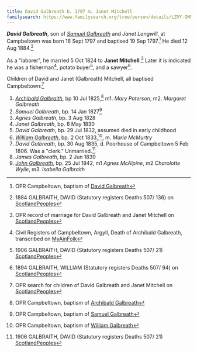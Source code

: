 ```yaml
---
title: David Galbreath b. 1797 m. Janet Mitchell
familysearch: https://www.familysearch.org/tree/person/details/LZVY-GWN
---
```

***David Galbreath***, son of *[Samuel Galbreath](galbreath-samuel-1765.md)* and *Janet Langwill*, at Campbeltown was born 16 Sept 1797 and baptised 19 Sep 1797.[^birth] He died 12 Aug 1884.[^death]

As a "laborer", he married 5 Oct 1824 to **Janet Mitchell**.[^marriage]  Later it is indicated he was a fisherman[^archibald-death], potato buyer[^david2-death], and a sawyer[^william-death].

Children of David and Janet (Galbreath) Mitchell, all baptised Campbeltown:[^children]

1. *[Archibald Galbraith](galbraith-archibald-1825.md)*, bp 10 Jul 1825,[^birth-archibald] m1. *Mary Paterson*, m2. *Margaret Galbreath*
2. *Samuel Galbreath*, bp. 14 Jan 1827[^birth-samuel]
3. *Agnes Galbreath*, bp. 3 Aug 1828
4. *Janet Galbreath*, bp. 6 May 1830
5. *David Galbreath*, bp. 29 Jul 1832, assumed died in early childhood
6. *[William Galbreath](galbreath-william-1833.md)*, bp. 2 Oct 1833,[^william-birth], m. *Maria McMurtry*
7. *David Galbreath*, bp. 30 Aug 1835, d. Poorhouse of Campbeltown 5 Feb 1806. Was a "clerk." Unmarried.[^david2-death]
8. *James Galbreath*, bp. 2 Jun 1839
9. *[John Galbreath](galbreath-john-1842)*, bp. 25 Jul 1842, m1 *Agnes McAlpine*, m2 *Charolotte Wylie*, m3. *Isabella Galbraith*

[^birth]: OPR Campbeltown, baptism of [David Galbreath](/sources/opr-campbeltown-births.md#1797-09-09-david-galbreath)

[^death]: 1884 GALBRAITH, DAVID (Statutory registers Deaths 507/ 136) on [ScotlandPeoples](https://www.scotlandspeople.gov.uk/view-image/nrs_stat_deaths/2592175)

[^marriage]: OPR record of marriage for David Galbreath and Janet Mitchell on [ScotlandPeoples](https://www.scotlandspeople.gov.uk/view-image/nrs_opr_records/9530948?image=263)

[^children]: OPR search for children of David Galbreath and Janet Mitchell on [ScotlandPeoples](https://www.scotlandspeople.gov.uk/record-results?search_type=people&event=%28B%20OR%20C%20OR%20S%29&record_type%5B0%5D=opr_births&church_type=Old%20Parish%20Registers&dl_cat=church&dl_rec=church-births-baptisms&surname=Galbreath&surname_so=exact&forename_so=fuzzy&from_year=1825&to_year=1844&parent_names=galbreath&parent_names_so=exact&parent_name_two=mitchell&parent_name_two_so=exact&county=ARGYLL&record=Church%20of%20Scotland%20%28old%20parish%20registers%29%20Roman%20Catholic%20Church%20Other%20churches&rd_real_name%5B0%5D=CAMPBELTOWN%20%28LANDWARD%29%20OR%20CAMPBELTOWN%20%28BURGH%29%20OR%20CAMPBELTOWN&rd_display_name%5B0%5D=CAMPBELTOWN%20%28LANDWARD%29%7CCAMPBELTOWN%20%28BURGH%29%7CCAMPBELTOWN_CAMPBELTOWN&rd_label%5B0%5D=CAMPBELTOWN&rd_name%5B0%5D=CAMPBELTOWN%20%2ALANDWARD%2A%20OR%20CAMPBELTOWN%20%2ABURGH%2A%20OR%20CAMPBELTOWN&sort=asc&order=Date&field=year)

[^birth-archibald]: OPR Campbeltown, baptism of [Archibald Galbreath](/sources/opr-campbeltown-births.md#1825-07-10-archibald-galbreath)

[^birth-samuel]: OPR Campbeltown, baptism of [Samuel Galbreath](/sources/opr-campbeltown-births.md#1827-01-14-samuel-galbreath)

[^archibald-death]: Civil Registers of Campbeltown, Argyll, Death of Archibald Galbreath, transcribed on [MyAinFolk](https://www.myainfolk.ca/records/6834)

[^william-birth]: OPR Campbeltown, baptism of [William Galbreath](/sources/opr-campbeltown-births.md#1833-10-02-william-galbreath)

[^william-death]: 1894 GALBRAITH, WILLIAM (Statutory registers Deaths 507/ 94) on [ScotlandPeoples](https://www.scotlandspeople.gov.uk/view-image/nrs_stat_deaths/4599656)

[^david2-death]: 1906 GALBRAITH, DAVID (Statutory registers Deaths 507/ 21) [ScotlandPeoples](https://www.scotlandspeople.gov.uk/view-image/nrs_stat_deaths/5926269)
